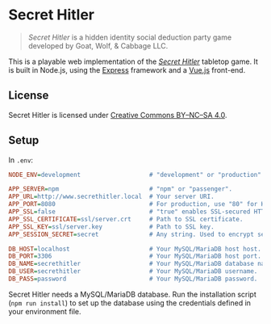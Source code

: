 # Secret Hitler

> _Secret Hitler_ is a hidden identity social deduction party game developed by Goat, Wolf, & Cabbage LLC.

This is a playable web implementation of the _[Secret Hitler](https://www.secrethitler.com/)_ tabletop game. It is built in Node.js, using the [Express](https://expressjs.com/) framework and a [Vue.js](https://vuejs.org/) front-end.

## License

Secret Hitler is licensed under [Creative Commons BY–NC–SA 4.0](https://creativecommons.org/licenses/by-nc-sa/4.0/).

## Setup

In `.env`:

```ini
NODE_ENV=development                   # "development" or "production".

APP_SERVER=npm                         # "npm" or "passenger".
APP_URL=http://www.secrethitler.local  # Your server URI.
APP_PORT=8080                          # For production, use "80" for HTTP or "443" for HTTPS.
APP_SSL=false                          # "true" enables SSL-secured HTTPS server. 
APP_SSL_CERTIFICATE=ssl/server.crt     # Path to SSL certificate.
APP_SSL_KEY=ssl/server.key             # Path to SSL key.
APP_SESSION_SECRET=secret              # Any string. Used to encrypt session cookies.

DB_HOST=localhost                      # Your MySQL/MariaDB host host. Defaults to "localhost".
DB_PORT=3306                           # Your MySQL/MariaDB host port. Defaults to "3306".
DB_NAME=secrethitler                   # Your MySQL/MariaDB database name.
DB_USER=secrethitler                   # Your MySQL/MariaDB username.
DB_PASS=password                       # Your MySQL/MariaDB password.
```

Secret Hitler needs a MySQL/MariaDB database. Run the installation script (`npm run install`) to set up the database using the credentials defined in your environment file.
